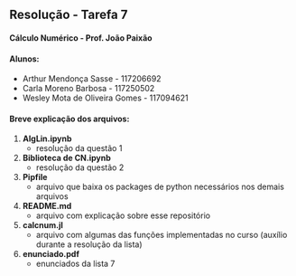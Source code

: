 ## Resolução - Tarefa 7
#### Cálculo Numérico - Prof. João Paixão
#### Alunos: 
- Arthur Mendonça Sasse - 117206692
- Carla Moreno Barbosa - 117250502
- Wesley Mota de Oliveira Gomes - 117094621

#### Breve explicação dos arquivos: 
  1. **AlgLin.ipynb**
       - resolução da questão 1
  2. **Biblioteca de CN.ipynb** 
       - resolução da questão 2
  3. **Pipfile** 
       - arquivo que baixa os packages de python necessários nos demais arquivos
  4. **README.md**
       - arquivo com explicação sobre esse repositório
  5. **calcnum.jl**
       - arquivo com algumas das funções implementadas no curso (auxílio durante a resolução da lista)
  6. **enunciado.pdf**
       - enunciados da lista 7
